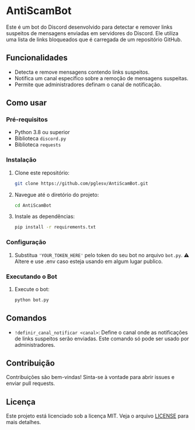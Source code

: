 # AntiScamBot

Este é um bot do Discord desenvolvido para detectar e remover links suspeitos de mensagens enviadas em servidores do Discord. Ele utiliza uma lista de links bloqueados que é carregada de um repositório GitHub.

## Funcionalidades

- Detecta e remove mensagens contendo links suspeitos.
- Notifica um canal específico sobre a remoção de mensagens suspeitas.
- Permite que administradores definam o canal de notificação.

## Como usar

### Pré-requisitos

- Python 3.8 ou superior
- Biblioteca `discord.py`
- Biblioteca `requests`

### Instalação

1. Clone este repositório:
   ```bash
   git clone https://github.com/pglesv/AntiScamBot.git
   ```
2. Navegue até o diretório do projeto:
   ```bash
   cd AntiScamBot
   ```
3. Instale as dependências:
   ```bash
   pip install -r requirements.txt
   ```

### Configuração

1. Substitua `'YOUR_TOKEN_HERE'` pelo token do seu bot no arquivo `bot.py`.
⚠️ Altere e use .env caso esteja usando em algum lugar publico.

### Executando o Bot

1. Execute o bot:
   ```bash
   python bot.py
   ```

## Comandos

- `!definir_canal_notificar <canal>`: Define o canal onde as notificações de links suspeitos serão enviadas. Este comando só pode ser usado por administradores.

## Contribuição

Contribuições são bem-vindas! Sinta-se à vontade para abrir issues e enviar pull requests.

## Licença

Este projeto está licenciado sob a licença MIT. Veja o arquivo [LICENSE](LICENSE) para mais detalhes.
